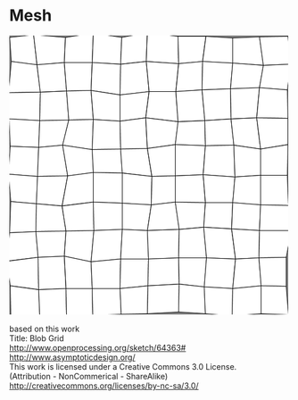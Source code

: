 Mesh
====

![](img.png)  

based on this work  
Title: Blob Grid  
http://www.openprocessing.org/sketch/64363#  
http://www.asymptoticdesign.org/  
This work is licensed under a Creative Commons 3.0 License.  
(Attribution - NonCommerical - ShareAlike)  
http://creativecommons.org/licenses/by-nc-sa/3.0/  